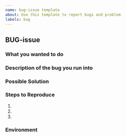 ```yaml
---
name: bug-issue template
about: Use this template to report bugs and problem
labels: bug
---
```


## BUG-issue

### What you wanted to do

### Description of the bug you run into

### Possible Solution

### Steps to Reproduce

1.
2.
3.

### Environment

